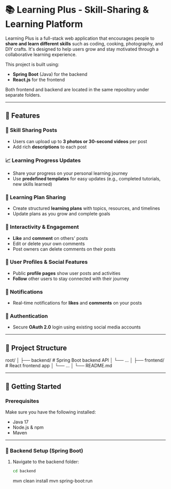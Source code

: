 # 📚 Learning Plus - Skill-Sharing & Learning Platform

Learning Plus is a full-stack web application that encourages people to **share and learn different skills** such as coding, cooking, photography, and DIY crafts. It's designed to help users grow and stay motivated through a collaborative learning experience.

This project is built using:

- **Spring Boot** (Java) for the backend
- **React.js** for the frontend

Both frontend and backend are located in the same repository under separate folders.

---

## 🌟 Features

### 🔄 Skill Sharing Posts

- Users can upload up to **3 photos or 30-second videos** per post
- Add rich **descriptions** to each post

### 📈 Learning Progress Updates

- Share your progress on your personal learning journey
- Use **predefined templates** for easy updates (e.g., completed tutorials, new skills learned)

### 📝 Learning Plan Sharing

- Create structured **learning plans** with topics, resources, and timelines
- Update plans as you grow and complete goals

### 💬 Interactivity & Engagement

- **Like** and **comment** on others' posts
- Edit or delete your own comments
- Post owners can delete comments on their posts

### 👥 User Profiles & Social Features

- Public **profile pages** show user posts and activities
- **Follow** other users to stay connected with their journey

### 🔔 Notifications

- Real-time notifications for **likes** and **comments** on your posts

### 🔐 Authentication

- Secure **OAuth 2.0** login using existing social media accounts

---

## 📁 Project Structure

root/
│
├── backend/ # Spring Boot backend API
│ └── ...
│
├── frontend/ # React frontend app
│ └── ...
│
└── README.md

---

## 🚀 Getting Started

### Prerequisites

Make sure you have the following installed:

- Java 17
- Node.js & npm
- Maven

---

### 🔧 Backend Setup (Spring Boot)

1. Navigate to the backend folder:
   ```bash
   cd backend
   ```
   mvn clean install
   mvn spring-boot:run
